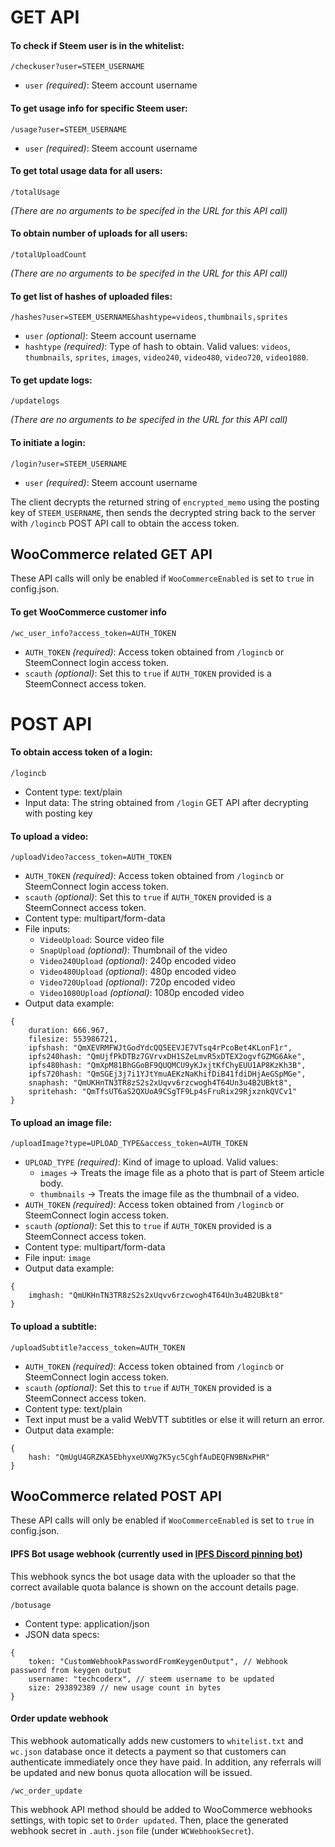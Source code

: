 # GET API

#### To check if Steem user is in the whitelist:
```
/checkuser?user=STEEM_USERNAME
```
* `user` *(required)*: Steem account username

#### To get usage info for specific Steem user:
```
/usage?user=STEEM_USERNAME
```
* `user` *(required)*: Steem account username

#### To get total usage data for all users:
```
/totalUsage
```
*(There are no arguments to be specifed in the URL for this API call)*

#### To obtain number of uploads for all users:
```
/totalUploadCount
```
*(There are no arguments to be specifed in the URL for this API call)*

#### To get list of hashes of uploaded files:
```
/hashes?user=STEEM_USERNAME&hashtype=videos,thumbnails,sprites
```

* `user` *(optional)*: Steem account username
* `hashtype` *(required)*: Type of hash to obtain. Valid values: `videos`, `thumbnails`, `sprites`, `images`, `video240`, `video480`, `video720`, `video1080`.

#### To get update logs:
```
/updatelogs
```
*(There are no arguments to be specifed in the URL for this API call)*

#### To initiate a login:
```
/login?user=STEEM_USERNAME
```

* `user` *(required)*: Steem account username

The client decrypts the returned string of `encrypted_memo` using the posting key of `STEEM_USERNAME`, then sends the decrypted string back to the server with `/logincb` POST API call to obtain the access token.

## WooCommerce related GET API
These API calls will only be enabled if `WooCommerceEnabled` is set to `true` in config.json.

#### To get WooCommerce customer info
```
/wc_user_info?access_token=AUTH_TOKEN
```

* `AUTH_TOKEN` *(required)*: Access token obtained from `/logincb` or SteemConnect login access token.
* `scauth` *(optional)*: Set this to `true` if `AUTH_TOKEN` provided is a SteemConnect access token.

# POST API

#### To obtain access token of a login:
```
/logincb
```

* Content type: text/plain
* Input data: The string obtained from `/login` GET API after decrypting with posting key

#### To upload a video:
```
/uploadVideo?access_token=AUTH_TOKEN
```

* `AUTH_TOKEN` *(required)*: Access token obtained from `/logincb` or SteemConnect login access token.
* `scauth` *(optional)*: Set this to `true` if `AUTH_TOKEN` provided is a SteemConnect access token.
* Content type: multipart/form-data
* File inputs:
    - `VideoUpload`: Source video file
    - `SnapUpload` *(optional)*: Thumbnail of the video
    - `Video240Upload` *(optional)*: 240p encoded video
    - `Video480Upload` *(optional)*: 480p encoded video
    - `Video720Upload` *(optional)*: 720p encoded video
    - `Video1080Upload` *(optional)*: 1080p encoded video
* Output data example:
```
{
    duration: 666.967,
    filesize: 553986721,
    ipfshash: "QmXEVRMFWJtGodYdcQQ5EEVJE7VTsq4rPcoBet4KLonF1r",
    ipfs240hash: "QmUjfPkDTBz7GVrvxDH1SZeLmvR5xDTEX2ogvfGZMG6Ake",
    ipfs480hash: "QmXpM81BhGGoBF9QUQMCU9yKJxjtKfChyEUU1AP8KzKh3B",
    ipfs720hash: "QmSGEj3j7i1YJtYmuAEKzNaKhifDiB41fdiDHjAeGSpMGe",
    snaphash: "QmUKHnTN3TR8zS2s2xUqvv6rzcwogh4T64Un3u4B2UBkt8",
    spritehash: "QmTfsUT6aS2QXUoA9CSgTF9Lp4sFruRix29RjxznkQVCv1"
}
```

#### To upload an image file:
```
/uploadImage?type=UPLOAD_TYPE&access_token=AUTH_TOKEN
```

* `UPLOAD_TYPE` *(required)*: Kind of image to upload. Valid values:
    - `images` -> Treats the image file as a photo that is part of Steem article body.
    - `thumbnails` -> Treats the image file as the thumbnail of a video.
* `AUTH_TOKEN` *(required)*: Access token obtained from `/logincb` or SteemConnect login access token.
* `scauth` *(optional)*: Set this to `true` if `AUTH_TOKEN` provided is a SteemConnect access token.
* Content type: multipart/form-data
* File input: `image`
* Output data example:
```
{
    imghash: "QmUKHnTN3TR8zS2s2xUqvv6rzcwogh4T64Un3u4B2UBkt8"
}
```

#### To upload a subtitle:
```
/uploadSubtitle?access_token=AUTH_TOKEN
```

* `AUTH_TOKEN` *(required)*: Access token obtained from `/logincb` or SteemConnect login access token.
* `scauth` *(optional)*: Set this to `true` if `AUTH_TOKEN` provided is a SteemConnect access token.
* Content type: text/plain
* Text input must be a valid WebVTT subtitles or else it will return an error.
* Output data example:
```
{
    hash: "QmUgU4GRZKA5EbhyxeUXWg7K5yc5CghfAuDEQFN9BNxPHR"
}
```

## WooCommerce related POST API
These API calls will only be enabled if `WooCommerceEnabled` is set to `true` in config.json.

#### IPFS Bot usage webhook (currently used in [IPFS Discord pinning bot](https://github.com/techcoderx/DTube-IPFS-Bot))
This webhook syncs the bot usage data with the uploader so that the correct available quota balance is shown on the account details page.
```
/botusage
```

* Content type: application/json
* JSON data specs:
```
{
    token: "CustomWebhookPasswordFromKeygenOutput", // Webhook password from keygen output
    username: "techcoderx", // steem username to be updated
    size: 293892389 // new usage count in bytes
}
```

#### Order update webhook
This webhook automatically adds new customers to `whitelist.txt` and `wc.json` database once it detects a payment so that customers can authenticate immediately once they have paid. In addition, any referrals will be updated and new bonus quota allocation will be issued.
```
/wc_order_update
```

This webhook API method should be added to WooCommerce webhooks settings, with topic set to `Order updated`. Then, place the generated webhook secret in `.auth.json` file (under `WCWebhookSecret`).
